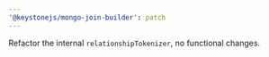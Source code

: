 ```yaml
---
'@keystonejs/mongo-join-builder': patch
---
```


Refactor the internal `relationshipTokenizer`, no functional changes.
